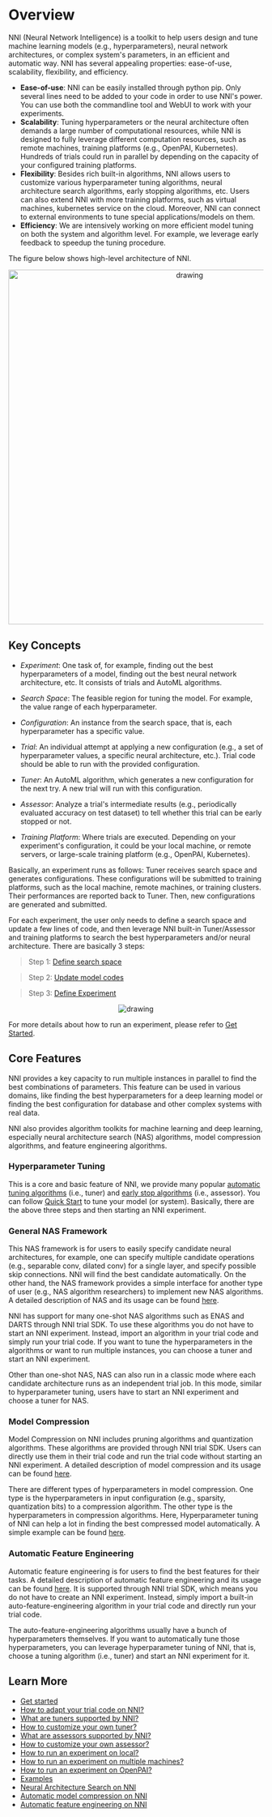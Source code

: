 # Overview

NNI (Neural Network Intelligence) is a toolkit to help users design and tune machine learning models (e.g., hyperparameters), neural network architectures, or complex system's parameters, in an efficient and automatic way. NNI has several appealing properties: ease-of-use, scalability, flexibility, and efficiency.

* **Ease-of-use**: NNI can be easily installed through python pip. Only several lines need to be added to your code in order to use NNI's power. You can use both the commandline tool and WebUI to work with your experiments.
* **Scalability**: Tuning hyperparameters or the neural architecture often demands a large number of computational resources, while NNI is designed to fully leverage different computation resources, such as remote machines, training platforms (e.g., OpenPAI, Kubernetes). Hundreds of trials could run in parallel by depending on the capacity of your configured training platforms.
* **Flexibility**: Besides rich built-in algorithms, NNI allows users to customize various hyperparameter tuning algorithms, neural architecture search algorithms, early stopping algorithms, etc. Users can also extend NNI with more training platforms, such as virtual machines, kubernetes service on the cloud. Moreover, NNI can connect to external environments to tune special applications/models on them.
* **Efficiency**: We are intensively working on more efficient model tuning on both the system and algorithm level. For example, we leverage early feedback to speedup the tuning procedure.

The figure below shows high-level architecture of NNI.

<p align="center">
<img src="https://user-images.githubusercontent.com/16907603/90730492-cd29ee00-e2fa-11ea-9c23-9a49198748ae.jpg" alt="drawing" width="700"/>
</p>

## Key Concepts

* *Experiment*: One task of, for example, finding out the best hyperparameters of a model, finding out the best neural network architecture, etc. It consists of trials and AutoML algorithms.

* *Search Space*: The feasible region for tuning the model. For example, the value range of each hyperparameter.

* *Configuration*: An instance from the search space, that is, each hyperparameter has a specific value.

* *Trial*: An individual attempt at applying a new configuration (e.g., a set of hyperparameter values, a specific neural architecture, etc.). Trial code should be able to run with the provided configuration.

* *Tuner*: An AutoML algorithm, which generates a new configuration for the next try. A new trial will run with this configuration.

* *Assessor*: Analyze a trial's intermediate results (e.g., periodically evaluated accuracy on test dataset) to tell whether this trial can be early stopped or not.

* *Training Platform*: Where trials are executed. Depending on your experiment's configuration, it could be your local machine, or remote servers, or large-scale training platform (e.g., OpenPAI, Kubernetes).

Basically, an experiment runs as follows: Tuner receives search space and generates configurations. These configurations will be submitted to training platforms, such as the local machine, remote machines, or training clusters. Their performances are reported back to Tuner. Then, new configurations are generated and submitted.

For each experiment, the user only needs to define a search space and update a few lines of code, and then leverage NNI built-in Tuner/Assessor and training platforms to search the best hyperparameters and/or neural architecture. There are basically 3 steps:

>Step 1: [Define search space](Tutorial/SearchSpaceSpec.md)

>Step 2: [Update model codes](TrialExample/Trials.md)

>Step 3: [Define Experiment](Tutorial/ExperimentConfig.md)


<p align="center">
<img src="https://user-images.githubusercontent.com/23273522/51816627-5d13db80-2302-11e9-8f3e-627e260203d5.jpg" alt="drawing"/>
</p>

For more details about how to run an experiment, please refer to [Get Started](Tutorial/QuickStart.md).

## Core Features

NNI provides a key capacity to run multiple instances in parallel to find the best combinations of parameters. This feature can be used in various domains, like finding the best hyperparameters for a deep learning model or finding the best configuration for database and other complex systems with real data.

NNI also provides algorithm toolkits for machine learning and deep learning, especially neural architecture search (NAS) algorithms, model compression algorithms, and feature engineering algorithms.

### Hyperparameter Tuning
This is a core and basic feature of NNI, we provide many popular [automatic tuning algorithms](Tuner/BuiltinTuner.md) (i.e., tuner) and [early stop algorithms](Assessor/BuiltinAssessor.md) (i.e., assessor). You can follow [Quick Start](Tutorial/QuickStart.md) to tune your model (or system). Basically, there are the above three steps and then starting an NNI experiment.

### General NAS Framework
This NAS framework is for users to easily specify candidate neural architectures, for example, one can specify multiple candidate operations (e.g., separable conv, dilated conv) for a single layer, and specify possible skip connections. NNI will find the best candidate automatically. On the other hand, the NAS framework provides a simple interface for another type of user (e.g., NAS algorithm researchers) to implement new NAS algorithms. A detailed description of NAS and its usage can be found [here](NAS/Overview.md).

NNI has support for many one-shot NAS algorithms such as ENAS and DARTS through NNI trial SDK. To use these algorithms you do not have to start an NNI experiment. Instead, import an algorithm in your trial code and simply run your trial code. If you want to tune the hyperparameters in the algorithms or want to run multiple instances, you can choose a tuner and start an NNI experiment.

Other than one-shot NAS, NAS can also run in a classic mode where each candidate architecture runs as an independent trial job. In this mode, similar to hyperparameter tuning, users have to start an NNI experiment and choose a tuner for NAS.

### Model Compression
Model Compression on NNI includes pruning algorithms and quantization algorithms. These algorithms are provided through NNI trial SDK. Users can directly use them in their trial code and run the trial code without starting an NNI experiment. A detailed description of model compression and its usage can be found [here](Compressor/Overview.md).

There are different types of hyperparameters in model compression. One type is the hyperparameters in input configuration (e.g., sparsity, quantization bits) to a compression algorithm. The other type is the hyperparameters in compression algorithms. Here, Hyperparameter tuning of NNI can help a lot in finding the best compressed model automatically. A simple example can be found [here](Compressor/AutoCompression.md).

### Automatic Feature Engineering
Automatic feature engineering is for users to find the best features for their tasks. A detailed description of automatic feature engineering and its usage can be found [here](FeatureEngineering/Overview.md). It is supported through NNI trial SDK, which means you do not have to create an NNI experiment. Instead, simply import a built-in auto-feature-engineering algorithm in your trial code and directly run your trial code. 

The auto-feature-engineering algorithms usually have a bunch of hyperparameters themselves. If you want to automatically tune those hyperparameters, you can leverage hyperparameter tuning of NNI, that is, choose a tuning algorithm (i.e., tuner) and start an NNI experiment for it.


## Learn More
* [Get started](Tutorial/QuickStart.md)
* [How to adapt your trial code on NNI?](TrialExample/Trials.md)
* [What are tuners supported by NNI?](Tuner/BuiltinTuner.md)
* [How to customize your own tuner?](Tuner/CustomizeTuner.md)
* [What are assessors supported by NNI?](Assessor/BuiltinAssessor.md)
* [How to customize your own assessor?](Assessor/CustomizeAssessor.md)
* [How to run an experiment on local?](TrainingService/LocalMode.md)
* [How to run an experiment on multiple machines?](TrainingService/RemoteMachineMode.md)
* [How to run an experiment on OpenPAI?](TrainingService/PaiMode.md)
* [Examples](TrialExample/MnistExamples.md)
* [Neural Architecture Search on NNI](NAS/Overview.md)
* [Automatic model compression on NNI](Compressor/Overview.md)
* [Automatic feature engineering on NNI](FeatureEngineering/Overview.md)